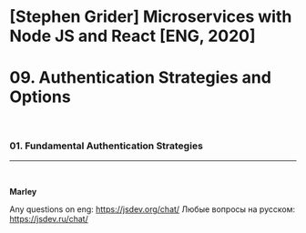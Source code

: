 # [Stephen Grider] Microservices with Node JS and React [ENG, 2020]

# 09. Authentication Strategies and Options

<br/>

### 01. Fundamental Authentication Strategies

---

<br/>

**Marley**

Any questions on eng: https://jsdev.org/chat/
Любые вопросы на русском: https://jsdev.ru/chat/
